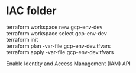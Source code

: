 # IAC folder  

terraform workspace new gcp-env-dev  
terraform workspace select gcp-env-dev  
terraform init  
terraform plan -var-file gcp-env-dev.tfvars  
terraform apply -var-file gcp-env-dev.tfvars  

Enable Identity and Access Management (IAM) API